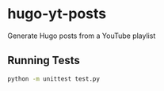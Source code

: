 # hugo-yt-posts

Generate Hugo posts from a YouTube playlist

## Running Tests

```bash
python -m unittest test.py
```